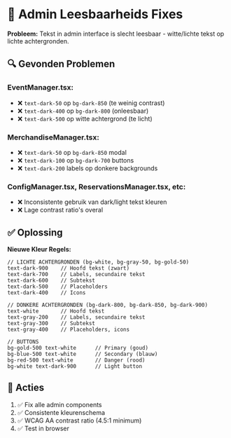 # 🎨 Admin Leesbaarheids Fixes

**Probleem:** Tekst in admin interface is slecht leesbaar - witte/lichte tekst op lichte achtergronden.

## 🔍 Gevonden Problemen

### **EventManager.tsx:**
- ❌ `text-dark-50` op `bg-dark-850` (te weinig contrast)
- ❌ `text-dark-400` op `bg-dark-800` (onleesbaar)
- ❌ `text-dark-500` op witte achtergrond (te licht)

### **MerchandiseManager.tsx:**
- ❌ `text-dark-50` op `bg-dark-850` modal
- ❌ `text-dark-100` op `bg-dark-700` buttons
- ❌ `text-dark-200` labels op donkere backgrounds

### **ConfigManager.tsx, ReservationsManager.tsx, etc:**
- ❌ Inconsistente gebruik van dark/light tekst kleuren
- ❌ Lage contrast ratio's overal

## ✅ Oplossing

**Nieuwe Kleur Regels:**

```tsx
// LICHTE ACHTERGRONDEN (bg-white, bg-gray-50, bg-gold-50)
text-dark-900    // Hoofd tekst (zwart)
text-dark-700    // Labels, secundaire tekst
text-dark-600    // Subtekst
text-dark-500    // Placeholders
text-dark-400    // Icons

// DONKERE ACHTERGRONDEN (bg-dark-800, bg-dark-850, bg-dark-900)
text-white       // Hoofd tekst
text-gray-200    // Labels, secundaire tekst
text-gray-300    // Subtekst
text-gray-400    // Placeholders, icons

// BUTTONS
bg-gold-500 text-white      // Primary (goud)
bg-blue-500 text-white      // Secondary (blauw)
bg-red-500 text-white       // Danger (rood)
bg-white text-dark-900      // Light button
```

## 🎯 Acties

1. ✅ Fix alle admin components
2. ✅ Consistente kleurenschema
3. ✅ WCAG AA contrast ratio (4.5:1 minimum)
4. ✅ Test in browser

